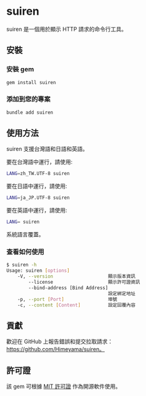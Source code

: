 # suiren
suiren 是一個用於顯示 HTTP 請求的命令行工具。

## 安裝
### 安裝 gem

```bash
gem install suiren
```

### 添加到您的專案
```bash
bundle add suiren
```

## 使用方法
suiren 支援台灣語和日語和英語。

要在台灣語中運行，請使用:

```bash
LANG=zh_TW.UTF-8 suiren
```

要在日語中運行，請使用:

```bash
LANG=ja_JP.UTF-8 suiren
```

要在英語中運行，請使用:

```bash
LANG= suiren
```

系統語言覆蓋。

### 查看如何使用
```bash
$ suiren -h
Usage: suiren [options]
    -V, --version                    顯示版本資訊
        --license                    顯示許可證資訊
        --bind-address [Bind Address]
                                     設定綁定地址
    -p, --port [Port]                埠號
    -c, --content [Content]          設定回覆內容
```

## 貢獻

歡迎在 GitHub 上報告錯誤和提交拉取請求：https://github.com/Himeyama/suiren。

## 許可證
該 gem 可根據 [MIT 許可證](https://opensource.org/licenses/MIT) 作為開源軟件使用。